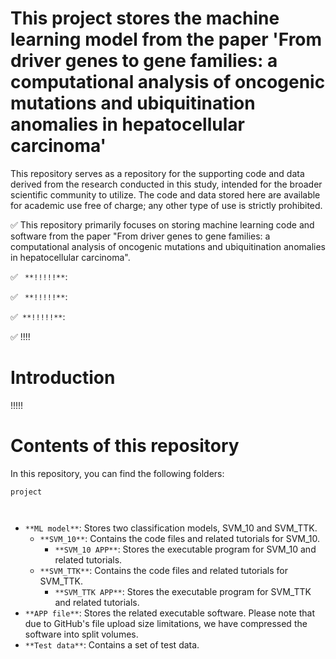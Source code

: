 # This project stores the machine learning model from the paper 'From driver genes to gene families: a computational analysis of oncogenic mutations and ubiquitination anomalies in hepatocellular carcinoma'
This repository serves as a repository for the supporting code and data derived from the research conducted in this study, intended for the broader scientific community to utilize. The code and data stored here are available for academic use free of charge; any other type of use is strictly prohibited.

✅
This repository primarily focuses on storing machine learning code and software from the paper "From driver genes to gene families: a computational analysis of oncogenic mutations and ubiquitination anomalies in hepatocellular carcinoma".

✅
` **!!!!!**`: 
 
✅
` **!!!!!**`: 

✅` **!!!!!**`: 
 
✅
 !!!!

# Introduction

!!!!!


# Contents of this repository
In this repository, you can find the following folders:
```
project



```


- `**ML model**`: Stores two classification models, SVM_10 and SVM_TTK.
  - `**SVM_10**`: Contains the code files and related tutorials for SVM_10.
    - `**SVM_10 APP**`: Stores the executable program for SVM_10 and related tutorials.
  - `**SVM_TTK**`: Contains the code files and related tutorials for SVM_TTK.
    - `**SVM_TTK APP**`: Stores the executable program for SVM_TTK and related tutorials.
- `**APP file**`: Stores the related executable software. Please note that due to GitHub's file upload size limitations, we have compressed the software into split volumes.
- `**Test data**`: Contains a set of test data.
